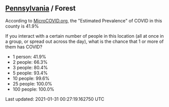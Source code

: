 
## [Pennsylvania](/united-states/pennsylvania) / Forest

According to [MicroCOVID.org](http://microcovid.org),
the "Estimated Prevalence" of COVID in this county is 41.9%

If you interact with a certain number of people in this location
(all at once in a group, or spread out across the day), what is the chance that
1 or more of them has COVID?

- 1 person: 41.9%
- 2 people: 66.3%
- 3 people: 80.4%
- 5 people: 93.4%
- 10 people: 99.6%
- 25 people: 100.0%
- 100 people: 100.0%

Last updated: 2021-01-31 00:27:19.162750 UTC
